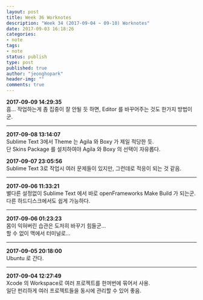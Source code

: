 ```yaml
---
layout: post
title: Week 36 Worknotes
description: "Week 34 (2017-09-04 ~ 09-10) Worknotes"
date: 2017-09-03 16:18:26
categories:
- note
tags:
- note
status: publish
type: post
published: true
author: "jeonghopark"
header-img: ""
comments: true
---				
```

**2017-09-09 14:29:35**					
흠... 작업하는게 좀 집중이 잘 안될 듯 하면, Editor 를 바꾸어주는 것도 한가지 방법이군.				


---
**2017-09-08 13:14:07**				
Sublime Text 3에서 Theme 는 Agila 와 Boxy 가 제일 적당한 듯.				
단 Skins Package 를 설치하여야 Agila 와 Boxy 의 선택이 자유롭다.				


**2017-09-07 23:05:56**             
Sublime Text 3로 작업시 여러 문제들이 있지만, 그런데로 적응이 되는 것 같음.          


---
**2017-09-06 11:33:21**             
별다른 설정없이 Sublime Text 에서 바로 openFrameworks Make Build 가 되는군.            
다른 하드디스크에서도 쉽게 가능하다.                



---
**2017-09-06 01:23:23**             
몸이 익혀버린 습관은 도저히 바꾸기 힘들군...              
할 수 없이 맥에서 터미널로...			

---
**2017-09-05 20:18:00**             
Ubuntu 로 간다.


---
**2017-09-04 12:27:49**             
Xcode 의 Workspace로 여러 프로젝트를 한꺼번에 묶어서 사용.			             
일단 펀리하게 여러 프로젝트들을 동시에 관리할 수 있어 좋음.			               



